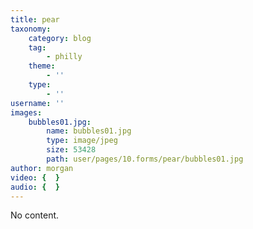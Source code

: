 ```yaml
---
title: pear
taxonomy:
    category: blog
    tag:
        - philly
    theme:
        - ''
    type:
        - ''
username: ''
images:
    bubbles01.jpg:
        name: bubbles01.jpg
        type: image/jpeg
        size: 53428
        path: user/pages/10.forms/pear/bubbles01.jpg
author: morgan
video: {  }
audio: {  }
---
```


No content.